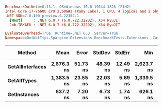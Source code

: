 ``` ini

BenchmarkDotNet=v0.13.1, OS=Windows 10.0.19044.1826 (21H2)
Intel Core i7-7660U CPU 2.50GHz (Kaby Lake), 1 CPU, 4 logical and 2 physical cores
.NET SDK=7.0.100-preview.6.22352.1
  [Host]     : .NET 6.0.7 (6.0.722.32202), X64 RyuJIT
  Job-TRKAEU : .NET 6.0.7 (6.0.722.32202), X64 RyuJIT

EvaluateOverhead=True  Runtime=.NET 6.0  Server=True  
Namespace=DotNetTips.Spargine.Extensions.BenchmarkTests.Extensions  Categories=Reflection  

```
|           Method |       Mean |    Error |   StdDev |   StdErr |        Min |         Q1 |     Median |         Q3 |        Max |        Op/s | CI99.9% Margin | Iterations | Kurtosis | MValue | Skewness | Rank | LogicalGroup | Baseline | Code Size |  Gen 0 | Allocated |
|----------------- |-----------:|---------:|---------:|---------:|-----------:|-----------:|-----------:|-----------:|-----------:|------------:|---------------:|-----------:|---------:|-------:|---------:|-----:|------------- |--------- |----------:|-------:|----------:|
| **GetAllInterfaces** | **2,676.3 ns** | **51.73 ns** | **48.39 ns** | **12.49 ns** | **2,623.7 ns** | **2,653.9 ns** | **2,662.5 ns** | **2,678.3 ns** | **2,810.1 ns** |   **373,656.2** |      **51.733 ns** |      **15.00** |    **4.369** |  **2.000** |   **1.4694** |    **3** |            ***** |       **No** |     **354 B** | **0.2632** |   **2,346 B** |
|      **GetAllTypes** | **1,383.5 ns** | **23.55 ns** | **22.03 ns** |  **5.69 ns** | **1,339.5 ns** | **1,376.6 ns** | **1,382.0 ns** | **1,394.0 ns** | **1,418.7 ns** |   **722,819.5** |      **23.552 ns** |      **15.00** |    **2.246** |  **2.000** |  **-0.1164** |    **2** |            ***** |       **No** |     **303 B** | **0.0343** |     **328 B** |
|     **GetInstances** |   **637.2 ns** |  **7.20 ns** |  **6.73 ns** |  **1.74 ns** |   **626.1 ns** |   **632.9 ns** |   **637.7 ns** |   **641.7 ns** |   **650.3 ns** | **1,569,362.5** |       **7.196 ns** |      **15.00** |    **1.993** |  **2.000** |   **0.1320** |    **1** |            ***** |       **No** |     **118 B** | **0.0057** |      **56 B** |
